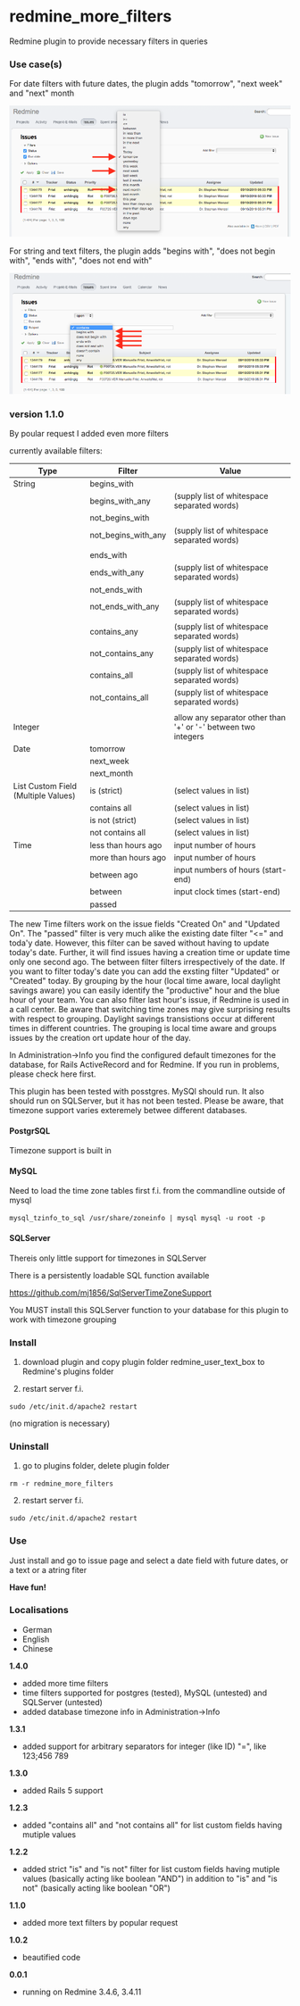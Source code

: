 # redmine_more_filters

Redmine plugin to provide necessary filters in queries

### Use case(s)

For date filters with future dates, the plugin adds "tomorrow", "next week" and "next" month

![PNG that represents a quick overview](/doc/new_date_filters.png)

For string and text filters, the plugin adds "begins with", "does not begin with", "ends with", "does not end with"

![PNG that represents a quick overview](/doc/new_string_and_text_filters.png)

### version 1.1.0

By poular request I added even more filters

currently available filters:

|Type    |Filter      |Value     |
|---|---|---|
|String  |begins_with||
|        |begins_with_any|    (supply list of whitespace separated words)|
|        |not_begins_with||  
|        |not_begins_with_any| (supply list of whitespace separated words)|
|        |||
|        |ends_with||
|        |ends_with_any|       (supply list of whitespace separated words)|
|        |not_ends_with||
|        |not_ends_with_any|   (supply list of whitespace separated words)|
|        |||
|        |contains_any|        (supply list of whitespace separated words)|
|        |not_contains_any|    (supply list of whitespace separated words)|
|        |contains_all|        (supply list of whitespace separated words)|
|        |not_contains_all|    (supply list of whitespace separated words)|
|        |||
|Integer ||allow any separator other than '+' or '-' between two integers|
|Date    |tomorrow||
|        |next_week||
|        |next_month||
|List Custom Field (Multiple Values)|is (strict)| (select values in list)|
|        |contains all|  (select values in list)|
|        |is not (strict)| (select values in list)|
|        |not contains all| (select values in list)|
|Time    |less than hours ago|input number of hours|
|        |more than hours ago|input number of hours|
|        |between ago|input numbers of hours (start-end)|
|        |between|input clock times (start-end)|
|        |passed||

The new Time filters work on the issue fields "Created On" and "Updated On". 
The "passed" filter is very much alike the existing date filter "<=" and toda'y date. However, this filter can be saved without having to update today's date. Further, it will find issues having a creation time or update time only one second ago.
The between filter filters irrespectively of the date. If you want to filter today's date you can add the exsting filter "Updated" or "Created" today.
By grouping by the hour (local time aware, local daylight savings aware) you can easily identify the "productive" hour and the blue hour of your team. You can also filter last hour's issue, if Redmine is used in a call center.
Be aware that switching time zones may give surprising results with respect to grouping. Daylight savings transistions occur at different times in different countries. The grouping is local time aware and groups issues by the creation ort update hour of the day.

In Administration->Info you find the configured default timezones for the database, for Rails ActiveRecord and for Redmine. If you run in problems, please check here first.

This plugin has been tested with posstgres. MySQl should run. It also should run on SQLServer, but it has not been tested. Please be aware, that timezone support varies exteremely betwee different databases.

#### PostgrSQL

Timezone support is built in

#### MySQL

Need to load the time zone tables first f.i. from the commandline outside of mysql

`mysql_tzinfo_to_sql /usr/share/zoneinfo | mysql mysql -u root -p`

#### SQLServer

Thereis only little support for timezones in SQLServer

There is a persistently loadable SQL function available

  https://github.com/mj1856/SqlServerTimeZoneSupport

You MUST install this SQLServer function to your database for this plugin to work with timezone grouping 


### Install

1. download plugin and copy plugin folder redmine_user_text_box to Redmine's plugins folder 

2. restart server f.i.  

`sudo /etc/init.d/apache2 restart`

(no migration is necessary)

### Uninstall

1. go to plugins folder, delete plugin folder  

`rm -r redmine_more_filters`

2. restart server f.i. 

`sudo /etc/init.d/apache2 restart`

### Use

Just install and go to issue page and select a date field with future dates, or a text or a atring fiter

**Have fun!**

### Localisations

* German
* English
* Chinese

**1.4.0**
  - added more time filters
  - time filters supported for postgres (tested), MySQL (untested) and SQLServer (untested)
  - added database timezone info in Administration->Info

**1.3.1**
  - added support for arbitrary separators for integer (like ID) "=", like 123;456 789

**1.3.0** 
  - added Rails 5 support

**1.2.3**
  - added "contains all" and "not contains all"  for list custom fields having mutiple values
  
**1.2.2**
  - added strict "is" and "is not" filter for list custom fields having mutiple values (basically acting like boolean "AND") in addition to "is" and "is not" (basically acting like boolean "OR")

**1.1.0**
  - added more text filters by popular request

**1.0.2** 
  - beautified code


**0.0.1** 
  - running on Redmine 3.4.6, 3.4.11
